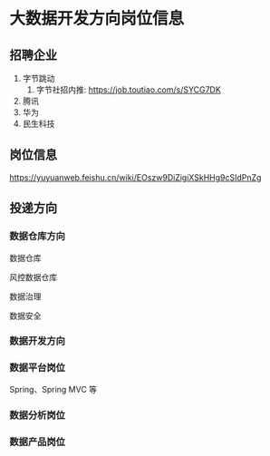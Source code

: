 # 大数据开发方向岗位信息

## 招聘企业

1. 字节跳动
	1. 字节社招内推: https://job.toutiao.com/s/SYCG7DK
2. 腾讯
3. 华为
4. 民生科技

## 岗位信息

https://yuyuanweb.feishu.cn/wiki/EOszw9DiZigiXSkHHg9cSIdPnZg

## 投递方向

### 数据仓库方向

数据仓库

风控数据仓库

数据治理

数据安全

### 数据开发方向

### 数据平台岗位

Spring、Spring MVC 等

### 数据分析岗位

### 数据产品岗位